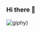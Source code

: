 
### Hi there 👋

<div style="text-align:center;">
 
</div>


 ![giphy](https://github.com/dkysuarez/dkysuarez/assets/130209447/2ad142fb-038e-4deb-a708-fd98d53a38f8))
